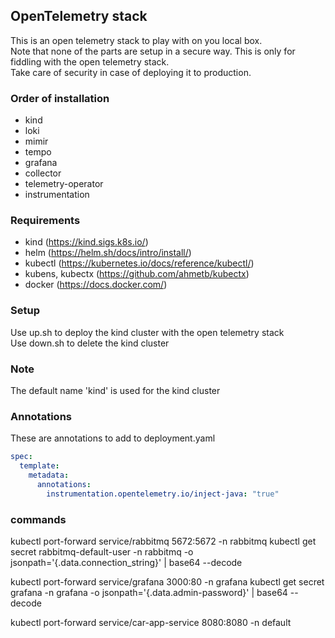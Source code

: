 ## OpenTelemetry stack
This is an open telemetry stack to play with on you local box. <br/>
Note that none of the parts are setup in a secure way. This is only for fiddling with the open telemetry stack. <br/>
Take care of security in case of deploying it to production.

### Order of installation
- kind
- loki
- mimir
- tempo
- grafana
- collector
- telemetry-operator
- instrumentation

### Requirements
- kind (https://kind.sigs.k8s.io/)
- helm (https://helm.sh/docs/intro/install/)
- kubectl (https://kubernetes.io/docs/reference/kubectl/)
- kubens, kubectx (https://github.com/ahmetb/kubectx)
- docker (https://docs.docker.com/)

### Setup
Use up.sh to deploy the kind cluster with the open telemetry stack <br/>
Use down.sh to delete the kind cluster

### Note
The default name 'kind' is used for the kind cluster

### Annotations
These are annotations to add to deployment.yaml
```yaml
spec:
  template:
    metadata:
      annotations:
        instrumentation.opentelemetry.io/inject-java: "true"
```

### commands
kubectl port-forward service/rabbitmq 5672:5672 -n rabbitmq
kubectl get secret rabbitmq-default-user -n rabbitmq -o jsonpath='{.data.connection_string}' | base64 --decode

kubectl port-forward service/grafana 3000:80 -n grafana
kubectl get secret grafana -n grafana -o jsonpath='{.data.admin-password}' | base64 --decode

kubectl port-forward service/car-app-service 8080:8080 -n default

